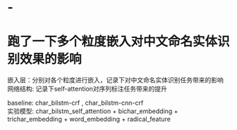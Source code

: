 # -
跑了一下多个粒度嵌入对中文命名实体识别效果的影响
===



嵌入层：分别对各个粒度进行嵌入，记录下对中文命名实体识别任务带来的影响<br>
网络结构: 记录下self-attention对序列标注任务带来的提升<br>

baseline: char_bilstm-crf , char_bilstm-cnn-crf <br>
实验模型: char_bilstm_self_attention + bichar_embedding + trichar_embedding + word_embedding + radical_feature

